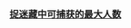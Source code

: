### [捉迷藏中可捕获的最大人数](https://leetcode-cn.com/problems/maximum-number-of-people-that-can-be-caught-in-tag)

